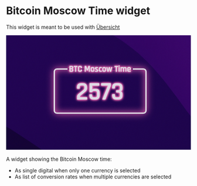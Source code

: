 # Bitcoin Moscow Time widget

This widget is meant to be used with [Übersicht](http://tracesof.net/uebersicht/)

<img width="516" alt="Bitcoin Moscow Time widget" src="https://raw.githubusercontent.com/hpcodecraft/bitcoin-moscow-time.widget/main/screenshot.png">

A widget showing the Bitcoin Moscow time:

- As single digital when only one currency is selected
- As list of conversion rates when multiple currencies are selected
